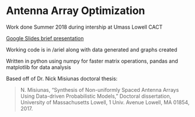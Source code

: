 # Antenna Array Optimization


Work done Summer 2018 during intership at Umass Lowell CACT

[Google Slides brief presentation](https://docs.google.com/presentation/d/1Rct3pyH84Bb-SzAdvDvQYr9nr4E9lGDr-3_SBJZw0G8/edit#slide=id.p)

Working code is in /ariel along with data generated and graphs created 
 
Written in python using numpy for faster matrix operations, pandas and matplotlib for data analysis

Based off of Dr. Nick Misiunas doctoral thesis:   
>N. Misiunas, “Synthesis  of Non-uniformly Spaced Antenna Arrays Using Data-driven Probabilistic Models,” Doctoral dissertation, University of Massachusetts Lowell, 1 Univ. Avenue Lowell, MA 01854, 2017.
